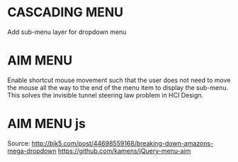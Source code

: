 # CASCADING MENU
Add sub-menu layer for dropdown menu

# AIM MENU
Enable shortcut mouse movement such that the user does not need to move the mouse all the way to the end of the menu item to display the sub-menu.
This solves the invisible tunnel steering law problem in HCI Design.

# AIM MENU js
Source: http://bjk5.com/post/44698559168/breaking-down-amazons-mega-dropdown
https://github.com/kamens/jQuery-menu-aim
